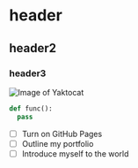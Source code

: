 # header
## header2
### header3
![Image of Yaktocat](https://octodex.github.com/images/yaktocat.png)
```python
def func():
  pass
```
- [ ] Turn on GitHub Pages
- [ ] Outline my portfolio
- [ ] Introduce myself to the world
